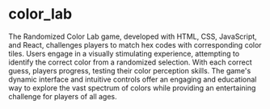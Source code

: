 # color_lab
The Randomized Color Lab game, developed with HTML, CSS, JavaScript, and React, challenges players to match hex codes with corresponding color tiles. Users engage in a visually stimulating experience, attempting to identify the correct color from a randomized selection. With each correct guess, players progress, testing their color perception skills. The game's dynamic interface and intuitive controls offer an engaging and educational way to explore the vast spectrum of colors while providing an entertaining challenge for players of all ages.

